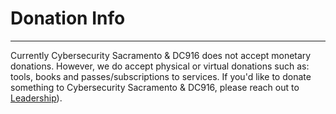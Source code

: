 # Donation Info
---

Currently Cybersecurity Sacramento & DC916 does not accept monetary donations. However, we do accept physical or virtual donations such as: tools, books and passes/subscriptions to services. If you'd like to donate something to Cybersecurity Sacramento & DC916, please reach out to [Leadership](https://dc916.com/Leadership)).